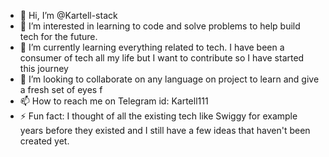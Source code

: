 - 👋 Hi, I’m @Kartell-stack
- 👀 I’m interested in learning to code and solve problems to help build tech for the future.
- 🌱 I’m currently learning everything related to tech. I have been a consumer of tech all my life but I want to contribute so I have started this journey
- 💞️ I’m looking to collaborate on any language on project to learn and give a fresh set of eyes f
- 📫 How to reach me on Telegram id: Kartell111 
- ⚡ Fun fact: I thought of all the existing tech like Swiggy for example years before they existed and I still have a few ideas that haven't been created yet.

<!---
Kartell-stack/Kartell-stack is a ✨ special ✨ repository because its `README.md` (this file) appears on your GitHub profile.
You can click the Preview link to take a look at your changes.
--->
